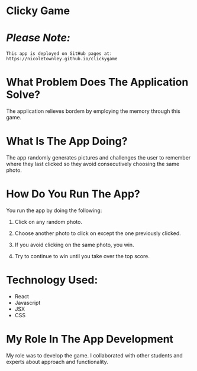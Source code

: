 # **Clicky Game**

# *Please Note:*
    This app is deployed on GitHub pages at: https://nicoletownley.github.io/clickygame

# **__What Problem Does The Application Solve?__**  
The application relieves bordem by employing the memory through this game.

# **__What Is The App Doing?__** 
The app randomly generates pictures and challenges the user to remember where they last clicked so they avoid consecutively choosing the same photo.

# **__How Do You Run The App?__** 
You run the app by doing the following:

1. Click on any random photo.

2. Choose another photo to click on except the one previously clicked.
 
3. If you avoid clicking on the same photo, you win.
   
4. Try to continue to win until you take over the top score.


 

# **__Technology Used:__**
* React
* Javascript
* JSX
* CSS

# **__My Role In The App Development__**
 My role was to develop the game. I collaborated with other students and experts about approach and functionality.
